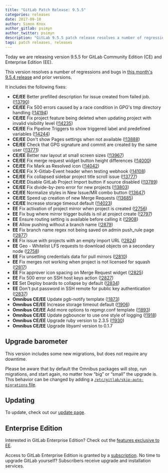```yaml
---
title: "GitLab Patch Release: 9.5.5"
categories: releases
date: 2017-09-18
author: Simon Knox
author_gitlab: psimyn
author_twitter: psimyn
description: "GitLab 9.5.5 patch release resolves a number of regressions and bugs in 9.5.4"
tags: patch releases, releases
---
```


Today we are releasing version 9.5.5 for GitLab Community Edition (CE) and Enterprise Edition (EE).

This version resolves a number of regressions and bugs in
[this month's 9.5.4 release](/releases/2017/09/07/gitlab-9-dot-5-dot-4-security-release/) and
prior versions.

It includes the following fixes:

- **CE/EE** Better prefilled description for issue created from failed job. ([!13790])
- **CE/EE** Fix 500 errors caused by a race condition in GPG's tmp directory handling ([!14194])
- **CE/EE** Fix project feature being deleted when updating project with invalid visibility level ([!14235])
- **CE/EE** Fix Pipeline Triggers to show triggered label and predefined variables ([!14244])
- **CE/EE** Don't show Pages settings when not available ([!13888])
- **CE/EE** Check that GPG signature and commit are created by the same user ([!13771])
- **CE/EE** Better nav layout at small screen sizes ([!13967])
- **CE/EE** Fix merge request widget button height differences ([!14000])
- **CE/EE** Fix Mark as Resolved icon ([!14042])
- **CE/EE** Fix X-Gitlab-Event header when testing webhook ([!14108])
- **CE/EE** Fix collapsed sidebar project title scroll issue ([!13777])
- **CE/EE** Disable GitLab Project Import button if source disabled ([!13789])
- **CE/EE** Fix divide-by-zero error for new projects ([!13803])
- **CE/EE** Normalize styles in New Issue/MR combo button ([!13647])
- **CE/EE** Speed up creation of new Merge Requests ([!13685])
- **CE/EE** Increase storage timeout default ([!14023])
- **EE** Fix activation of project mirror when project is created ([!2756])
- **EE** Fix bug where mirror trigger builds is nil at project create ([!2797])
- **EE** Ensure routing setting is available before calling it ([!2908])
- **EE** Allow pushing without a branch name ([!2879])
- **EE** Fix branch name regex not being saved on admin push_rule page ([!2877])
- **EE** Fix issue with projects with an empty import URL ([!2824])
- **EE** Geo - Whitelist LFS requests to download objects on a secondary node ([!2758])
- **EE** Fix unsetting credentials data for pull mirrors ([!2810])
- **EE** Fix merges not working when project is not licensed for squash ([!2817])
- **EE** Fix approver icon spacing on Merge Request widget ([!2825])
- **EE** Fix 500 error on SSH host keys action ([!2827])
- **EE** Set Deploy boards to collapse by default ([!2834])
- **EE** Don't put password in SSH remote for public key authentication ([!2837])
- **Omnibus CE/EE** Update pgb-notify template ([!1873])
- **Omnibus CE/EE** Increase storage timeout default ([!1906])
- **Omnibus CE/EE** Add more options to repmgr.conf template ([!1893])
- **Omnibus CE/EE** Update pgbouncer to use one style of logging  ([!1918])
- **Omnibus CE/EE** Upgrade ruby version to 2.3.5 ([!1930])
- **Omnibus CE/EE** Upgrade libyaml version to 0.1.7

[!13790]: https://gitlab.com/gitlab-org/gitlab-ce/merge_requests/13790
[!14194]: https://gitlab.com/gitlab-org/gitlab-ce/merge_requests/14194
[!14235]: https://gitlab.com/gitlab-org/gitlab-ce/merge_requests/14235
[!14244]: https://gitlab.com/gitlab-org/gitlab-ce/merge_requests/14244
[!13888]: https://gitlab.com/gitlab-org/gitlab-ce/merge_requests/13888
[!13771]: https://gitlab.com/gitlab-org/gitlab-ce/merge_requests/13771
[!13967]: https://gitlab.com/gitlab-org/gitlab-ce/merge_requests/13967
[!14000]: https://gitlab.com/gitlab-org/gitlab-ce/merge_requests/14000
[!14042]: https://gitlab.com/gitlab-org/gitlab-ce/merge_requests/14042
[!14108]: https://gitlab.com/gitlab-org/gitlab-ce/merge_requests/14108
[!13777]: https://gitlab.com/gitlab-org/gitlab-ce/merge_requests/13777
[!13789]: https://gitlab.com/gitlab-org/gitlab-ce/merge_requests/13789
[!13647]: https://gitlab.com/gitlab-org/gitlab-ce/merge_requests/13647
[!13803]: https://gitlab.com/gitlab-org/gitlab-ce/merge_requests/13803
[!13685]: https://gitlab.com/gitlab-org/gitlab-ce/merge_requests/13685
[!14023]: https://gitlab.com/gitlab-org/gitlab-ce/merge_requests/14023
[!2908]: https://gitlab.com/gitlab-org/gitlab-ee/merge_requests/2908
[!2879]: https://gitlab.com/gitlab-org/gitlab-ee/merge_requests/2879
[!2797]: https://gitlab.com/gitlab-org/gitlab-ee/merge_requests/2797
[!2756]: https://gitlab.com/gitlab-org/gitlab-ee/merge_requests/2756
[!2877]: https://gitlab.com/gitlab-org/gitlab-ee/merge_requests/2877
[!2824]: https://gitlab.com/gitlab-org/gitlab-ee/merge_requests/2824
[!2758]: https://gitlab.com/gitlab-org/gitlab-ee/merge_requests/2758
[!2810]: https://gitlab.com/gitlab-org/gitlab-ee/merge_requests/2810
[!2817]: https://gitlab.com/gitlab-org/gitlab-ee/merge_requests/2817
[!2825]: https://gitlab.com/gitlab-org/gitlab-ee/merge_requests/2825
[!2834]: https://gitlab.com/gitlab-org/gitlab-ee/merge_requests/2834
[!2837]: https://gitlab.com/gitlab-org/gitlab-ee/merge_requests/2837
[!2827]: https://gitlab.com/gitlab-org/gitlab-ee/merge_requests/2827
[!1873]: https://gitlab.com/gitlab-org/omnibus-gitlab/merge_requests/1873
[!1906]: https://gitlab.com/gitlab-org/omnibus-gitlab/merge_requests/1906
[!1893]: https://gitlab.com/gitlab-org/omnibus-gitlab/merge_requests/1893
[!1918]: https://gitlab.com/gitlab-org/omnibus-gitlab/merge_requests/1918
[!1930]: https://gitlab.com/gitlab-org/omnibus-gitlab/merge_requests/1930

## Upgrade barometer

This version includes some new migrations, but does not require any
downtime.

Please be aware that by default the Omnibus packages will stop, run migrations,
and start again, no matter how “big” or “small” the upgrade is. This behavior
can be changed by adding a [`/etc/gitlab/skip-auto-migrations`
file](http://doc.gitlab.com/omnibus/update/README.html).

## Updating

To update, check out our [update page](/update/).

## Enterprise Edition

Interested in GitLab Enterprise Edition? Check out the [features exclusive to
EE](/pricing/).

Access to GitLab Enterprise Edition is granted by a [subscription](/stages-devops-lifecycle/).
No time to upgrade GitLab yourself? Subscribers receive upgrade and installation
services.
